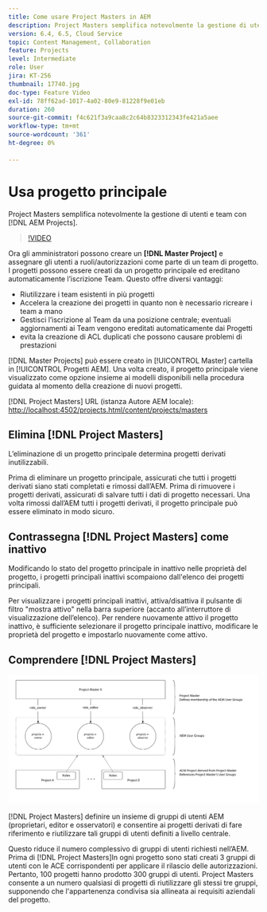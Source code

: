 ```yaml
---
title: Come usare Project Masters in AEM
description: Project Masters semplifica notevolmente la gestione di utenti e team con i progetti AEM.
version: 6.4, 6.5, Cloud Service
topic: Content Management, Collaboration
feature: Projects
level: Intermediate
role: User
jira: KT-256
thumbnail: 17740.jpg
doc-type: Feature Video
exl-id: 78ff62ad-1017-4a02-80e9-81228f9e01eb
duration: 260
source-git-commit: f4c621f3a9caa8c2c64b8323312343fe421a5aee
workflow-type: tm+mt
source-wordcount: '361'
ht-degree: 0%

---
```


# Usa progetto principale

Project Masters semplifica notevolmente la gestione di utenti e team con [!DNL AEM Projects].

>[!VIDEO](https://video.tv.adobe.com/v/17740?quality=12&learn=on)

Ora gli amministratori possono creare un **[!DNL Master Project]** e assegnare gli utenti a ruoli/autorizzazioni come parte di un team di progetto. I progetti possono essere creati da un progetto principale ed ereditano automaticamente l’iscrizione Team. Questo offre diversi vantaggi:

* Riutilizzare i team esistenti in più progetti
* Accelera la creazione dei progetti in quanto non è necessario ricreare i team a mano
* Gestisci l’iscrizione al Team da una posizione centrale; eventuali aggiornamenti ai Team vengono ereditati automaticamente dai Progetti
* evita la creazione di ACL duplicati che possono causare problemi di prestazioni

[!DNL Master Projects] può essere creato in [!UICONTROL Master] cartella in [!UICONTROL Progetti AEM]. Una volta creato, il progetto principale viene visualizzato come opzione insieme ai modelli disponibili nella procedura guidata al momento della creazione di nuovi progetti.

[!DNL Project Masters] URL (istanza Autore AEM locale): [http://localhost:4502/projects.html/content/projects/masters](http://localhost:4502/projects.html/content/projects/masters)

## Elimina [!DNL Project Masters]

L’eliminazione di un progetto principale determina progetti derivati inutilizzabili.

Prima di eliminare un progetto principale, assicurati che tutti i progetti derivati siano stati completati e rimossi dall’AEM. Prima di rimuovere i progetti derivati, assicurati di salvare tutti i dati di progetto necessari. Una volta rimossi dall’AEM tutti i progetti derivati, il progetto principale può essere eliminato in modo sicuro.

## Contrassegna [!DNL Project Masters] come inattivo

Modificando lo stato del progetto principale in inattivo nelle proprietà del progetto, i progetti principali inattivi scompaiono dall&#39;elenco dei progetti principali.

Per visualizzare i progetti principali inattivi, attiva/disattiva il pulsante di filtro &quot;mostra attivo&quot; nella barra superiore (accanto all’interruttore di visualizzazione dell’elenco). Per rendere nuovamente attivo il progetto inattivo, è sufficiente selezionare il progetto principale inattivo, modificare le proprietà del progetto e impostarlo nuovamente come attivo.

## Comprendere [!DNL Project Masters]

![Visualizzazione tecnica schemi di progetto](assets/use-project-masters/project-masters-architecture.png)

[!DNL Project Masters] definire un insieme di gruppi di utenti AEM (proprietari, editor e osservatori) e consentire ai progetti derivati di fare riferimento e riutilizzare tali gruppi di utenti definiti a livello centrale.

Questo riduce il numero complessivo di gruppi di utenti richiesti nell’AEM. Prima di [!DNL Project Masters]In ogni progetto sono stati creati 3 gruppi di utenti con le ACE corrispondenti per applicare il rilascio delle autorizzazioni. Pertanto, 100 progetti hanno prodotto 300 gruppi di utenti. Project Masters consente a un numero qualsiasi di progetti di riutilizzare gli stessi tre gruppi, supponendo che l&#39;appartenenza condivisa sia allineata ai requisiti aziendali del progetto.
